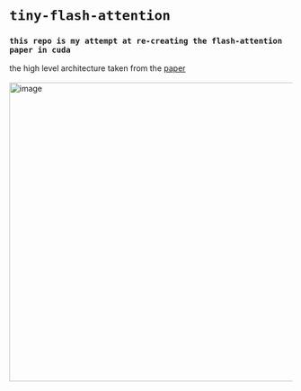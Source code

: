 # `tiny-flash-attention`

### `this repo is my attempt at re-creating the flash-attention paper in cuda` 

the high level architecture taken from the [paper](https://arxiv.org/pdf/2205.14135)
<br></br>
<img width="1408" height="532" alt="image" src="https://github.com/user-attachments/assets/7c1d7c47-f05b-423e-aaf2-64041a6cd7cd" />

